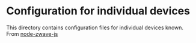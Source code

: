 # Configuration for individual devices

This directory contains configuration files for individual devices known. 
From [node-zwave-js](https://github.com/zwave-js/node-zwave-js/tree/master/packages/config/config)
